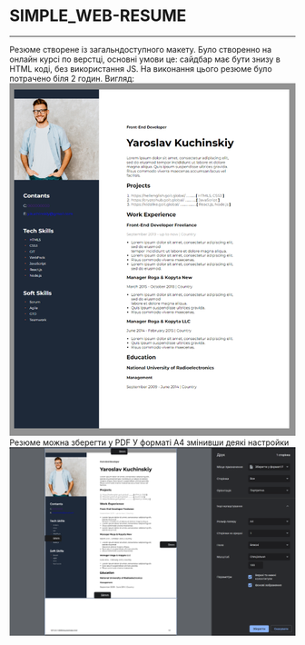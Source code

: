 # SIMPLE_WEB-RESUME
---
Резюме створене із загальндоступного макету. Було створенно на онлайн курсі по верстці, основні умови це: сайдбар має бути знизу в HTML коді, без використання JS. На виконання цього резюме було потрачено біля 2 годин.
Вигляд:
![alt](resume/Photo/all.png "resume")
Резюме можна зберегти у PDF У форматі A4 змінивши деякі настройки
![alt](resume/Photo/pdf.png "resume")